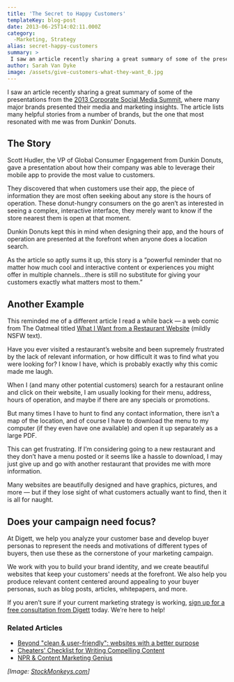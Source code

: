 ```yaml
---
title: 'The Secret to Happy Customers'
templateKey: blog-post
date: 2013-06-25T14:02:11.000Z
category: 
  -Marketing, Strategy
alias: secret-happy-customers
summary: > 
 I saw an article recently sharing a great summary of some of the presentations from the 2013 Corporate Social Media Summit, where many major brands presented their media and marketing insights. The article lists many helpful stories from a number of brands, but the one that most resonated with me was from Dunkin’ Donuts.
author: Sarah Van Dyke
image: /assets/give-customers-what-they-want_0.jpg
---
```


I saw an article recently sharing a great summary of some of the presentations from the [2013 Corporate Social Media Summit](http://www.rohitbhargava.com/2013/06/15-big-brand-lessons-from-the-2013-corporate-social-media-summit.html?mkt_tok=3RkMMJWWfF9wsRonuq7JZKXonjHpfsX56OoqUa6zlMI%2F0ER3fOvrPUfGjI4DScNiI%2BSLDwEYGJlv6SgFTbLCMbpx37gNXxU%3D), where many major brands presented their media and marketing insights. The article lists many helpful stories from a number of brands, but the one that most resonated with me was from Dunkin’ Donuts.

The Story
---------

Scott Hudler, the VP of Global Consumer Engagement from Dunkin Donuts, gave a presentation about how their company was able to leverage their mobile app to provide the most value to customers.

They discovered that when customers use their app, the piece of information they are most often seeking about any store is the hours of operation. These donut-hungry consumers on the go aren’t as interested in seeing a complex, interactive interface, they merely want to know if the store nearest them is open at that moment.

Dunkin Donuts kept this in mind when designing their app, and the hours of operation are presented at the forefront when anyone does a location search.

As the article so aptly sums it up, this story is a “powerful reminder that no matter how much cool and interactive content or experiences you might offer in multiple channels...there is still no substitute for giving your customers exactly what matters most to them.”

Another Example
---------------

This reminded me of a different article I read a while back — a web comic from The Oatmeal titled [What I Want from a Restaurant Website](http://theoatmeal.com/comics/restaurant_website) (mildly NSFW text).

Have you ever visited a restaurant’s website and been supremely frustrated by the lack of relevant information, or how difficult it was to find what you were looking for? I know I have, which is probably exactly why this comic made me laugh.

When I (and many other potential customers) search for a restaurant online and click on their website, I am usually looking for their menu, address, hours of operation, and maybe if there are any specials or promotions.

But many times I have to hunt to find any contact information, there isn’t a map of the location, and of course I have to download the menu to my computer (if they even have one available) and open it up separately as a large PDF.

This can get frustrating. If I’m considering going to a new restaurant and they don’t have a menu posted or it seems like a hassle to download, I may just give up and go with another restaurant that provides me with more information.

Many websites are beautifully designed and have graphics, pictures, and more — but if they lose sight of what customers actually want to find, then it is all for naught.

Does your campaign need focus?
------------------------------

At Digett, we help you analyze your customer base and develop buyer personas to represent the needs and motivations of different types of buyers, then use these as the cornerstone of your marketing campaign.

We work with you to build your brand identity, and we create beautiful websites that keep your customers' needs at the forefront. We also help you produce relevant content centered around appealing to your buyer personas, such as blog posts, articles, whitepapers, and more.

If you aren’t sure if your current marketing strategy is working, [sign up for a free consultation from Digett](/website-consultation) today. We’re here to help!

### Related Articles

*   [Beyond "clean & user-friendly": websites with a better purpose](/blog/05/10/2012/beyond-clean-user-friendly-websites-better-purpose)
*   [Cheaters' Checklist for Writing Compelling Content](/2010/10/29/cheaters-checklist-writing-compelling-content)
*   [NPR & Content Marketing Genius](/blog/05/08/2013/npr-content-marketing-genius)

_\[Image: [StockMonkeys.com](http://www.stockmonkeys.com/)\]_